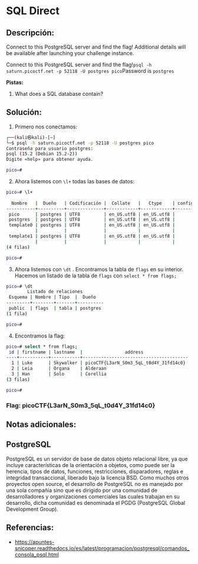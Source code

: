 # SQL Direct

## Descripción: 
Connect to this PostgreSQL server and find the flag!
Additional details will be available after launching your challenge instance.

Connect to this PostgreSQL server and find the flag!`psql -h saturn.picoctf.net -p 52118 -U postgres pico`Password is `postgres`

**Pistas:**
1. What does a SQL database contain?

## Solución:
1. Primero nos conectamos:

```bash
┌──(kali㉿kali)-[~]
└─$ psql -h saturn.picoctf.net -p 52118 -U postgres pico  
Contraseña para usuario postgres: 
psql (15.2 (Debian 15.2-2))
Digite «help» para obtener ayuda.

pico=# 
```

2. Ahora listemos con `\l+` todas las bases de datos:

```bash
pico=# \l+
                                                                                      Listado de base de datos
  Nombre   |  Dueño   | Codificación |  Collate   |   Ctype    | configuración ICU | Proveedor de locale |      Privilegios      | Tamaño  | Tablespace |                Descripción                 
-----------+----------+--------------+------------+------------+-------------------+---------------------+-----------------------+---------+------------+--------------------------------------------
 pico      | postgres | UTF8         | en_US.utf8 | en_US.utf8 |                   | libc                |                       | 7485 kB | pg_default | 
 postgres  | postgres | UTF8         | en_US.utf8 | en_US.utf8 |                   | libc                |                       | 7453 kB | pg_default | default administrative connection database
 template0 | postgres | UTF8         | en_US.utf8 | en_US.utf8 |                   | libc                | =c/postgres          +| 7297 kB | pg_default | unmodifiable empty database
           |          |              |            |            |                   |                     | postgres=CTc/postgres |         |            | 
 template1 | postgres | UTF8         | en_US.utf8 | en_US.utf8 |                   | libc                | =c/postgres          +| 7525 kB | pg_default | default template for new databases
           |          |              |            |            |                   |                     | postgres=CTc/postgres |         |            | 
(4 filas)

pico=# 
```

3. Ahora listemos con `\dt` . Encontramos la tabla de `flags` en su interior. Hacemos un listado de la tabla de `flags` con `select * from flags;` 

```bash
pico=# \dt
        Listado de relaciones
 Esquema | Nombre | Tipo  |  Dueño   
---------+--------+-------+----------
 public  | flags  | tabla | postgres
(1 fila)

pico=#
```

4. Encontramos la flag: 

```bash
pico=# select * from flags;
 id | firstname | lastname  |                address                 
----+-----------+-----------+----------------------------------------
  1 | Luke      | Skywalker | picoCTF{L3arN_S0m3_5qL_t0d4Y_31fd14c0}
  2 | Leia      | Organa    | Alderaan
  3 | Han       | Solo      | Corellia
(3 filas)

pico=# 
```

### Flag: picoCTF{L3arN_S0m3_5qL_t0d4Y_31fd14c0}

## Notas adicionales:

## PostgreSQL 
PostgreSQL es un servidor de base de datos objeto relacional libre, ya que incluye características de la orientación a objetos, como puede ser la herencia, tipos de datos, funciones, restricciones, disparadores, reglas e integridad transaccional, liberado bajo la licencia BSD. Como muchos otros proyectos open source, el desarrollo de PostgreSQL no es manejado por una sola compañía sino que es dirigido por una comunidad de desarrolladores y organizaciones comerciales las cuales trabajan en su desarrollo, dicha comunidad es denominada el PGDG (PostgreSQL Global Development Group).

## Referencias:
- https://apuntes-snicoper.readthedocs.io/es/latest/programacion/postgresql/comandos_consola_psql.html